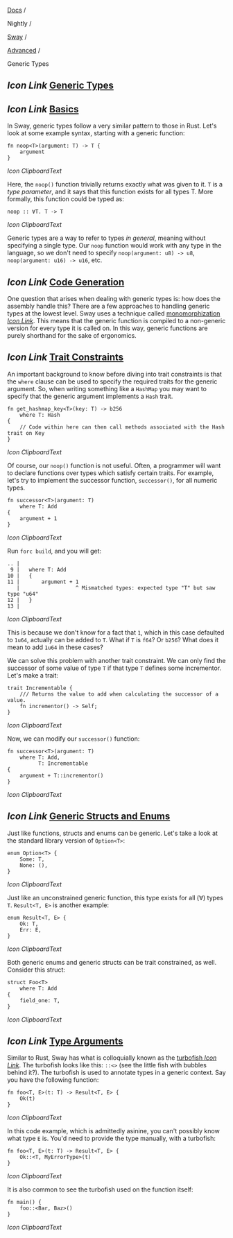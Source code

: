 [Docs](https://docs.fuel.network/) /

Nightly  /

[Sway](https://docs.fuel.network/docs/nightly/sway/) /

[Advanced](https://docs.fuel.network/docs/nightly/sway/advanced/) /

Generic Types

## _Icon Link_ [Generic Types](https://docs.fuel.network/docs/nightly/sway/advanced/generic_types/\#generic-types)

## _Icon Link_ [Basics](https://docs.fuel.network/docs/nightly/sway/advanced/generic_types/\#basics)

In Sway, generic types follow a very similar pattern to those in Rust. Let's look at some example syntax,
starting with a generic function:

```fuel_Box fuel_Box-idXKMmm-css
fn noop<T>(argument: T) -> T {
    argument
}
```

_Icon ClipboardText_

Here, the `noop()` function trivially returns exactly what was given to it. `T` is a _type parameter_, and it says
that this function exists for all types T. More formally, this function could be typed as:

```fuel_Box fuel_Box-idXKMmm-css
noop :: ∀T. T -> T
```

_Icon ClipboardText_

Generic types are a way to refer to types _in general_, meaning without specifying a single type. Our `noop` function
would work with any type in the language, so we don't need to specify `noop(argument: u8) -> u8`, `noop(argument: u16) -> u16`, etc.

## _Icon Link_ [Code Generation](https://docs.fuel.network/docs/nightly/sway/advanced/generic_types/\#code-generation)

One question that arises when dealing with generic types is: how does the assembly handle this? There are a few approaches to handling
generic types at the lowest level. Sway uses a technique called [monomorphization _Icon Link_](https://en.wikipedia.org/wiki/Monomorphization). This
means that the generic function is compiled to a non-generic version for every type it is called on. In this way, generic functions are
purely shorthand for the sake of ergonomics.

## _Icon Link_ [Trait Constraints](https://docs.fuel.network/docs/nightly/sway/advanced/generic_types/\#trait-constraints)

An important background to know before diving into trait constraints is that the `where` clause can be used to specify the required traits for the generic argument. So, when writing something like a `HashMap` you may
want to specify that the generic argument implements a `Hash` trait.

```fuel_Box fuel_Box-idXKMmm-css
fn get_hashmap_key<T>(key: T) -> b256
    where T: Hash
{
    // Code within here can then call methods associated with the Hash trait on Key
}
```

_Icon ClipboardText_

Of course, our `noop()` function is not useful. Often, a programmer will want to declare functions over types which satisfy certain traits.
For example, let's try to implement the successor function, `successor()`, for all numeric types.

```fuel_Box fuel_Box-idXKMmm-css
fn successor<T>(argument: T)
    where T: Add
{
    argument + 1
}
```

_Icon ClipboardText_

Run `forc build`, and you will get:

```fuel_Box fuel_Box-idXKMmm-css
.. |
 9 |   where T: Add
10 |   {
11 |       argument + 1
   |                  ^ Mismatched types: expected type "T" but saw type "u64"
12 |   }
13 |
```

_Icon ClipboardText_

This is because we don't know for a fact that `1`, which in this case defaulted to `1u64`, actually can be added to `T`. What if `T` is `f64`? Or `b256`? What does it mean to add `1u64` in these cases?

We can solve this problem with another trait constraint. We can only find the successor of some value of type `T` if that type `T` defines some incrementor. Let's make a trait:

```fuel_Box fuel_Box-idXKMmm-css
trait Incrementable {
    /// Returns the value to add when calculating the successor of a value.
    fn incrementor() -> Self;
}
```

_Icon ClipboardText_

Now, we can modify our `successor()` function:

```fuel_Box fuel_Box-idXKMmm-css
fn successor<T>(argument: T)
    where T: Add,
          T: Incrementable
{
    argument + T::incrementor()
}
```

_Icon ClipboardText_

## _Icon Link_ [Generic Structs and Enums](https://docs.fuel.network/docs/nightly/sway/advanced/generic_types/\#generic-structs-and-enums)

Just like functions, structs and enums can be generic. Let's take a look at the standard library version of `Option<T>`:

```fuel_Box fuel_Box-idXKMmm-css
enum Option<T> {
    Some: T,
    None: (),
}
```

_Icon ClipboardText_

Just like an unconstrained generic function, this type exists for all (∀) types `T`. `Result<T, E>` is another example:

```fuel_Box fuel_Box-idXKMmm-css
enum Result<T, E> {
    Ok: T,
    Err: E,
}
```

_Icon ClipboardText_

Both generic enums and generic structs can be trait constrained, as well. Consider this struct:

```fuel_Box fuel_Box-idXKMmm-css
struct Foo<T>
    where T: Add
{
    field_one: T,
}
```

_Icon ClipboardText_

## _Icon Link_ [Type Arguments](https://docs.fuel.network/docs/nightly/sway/advanced/generic_types/\#type-arguments)

Similar to Rust, Sway has what is colloquially known as the [turbofish _Icon Link_](https://github.com/rust-lang/rust/blob/e98309298d927307c5184f4869604bd068d26183/src/test/ui/parser/bastion-of-the-turbofish.rs). The turbofish looks like this: `::<>` (see the little fish with bubbles behind it?). The turbofish is used to annotate types in a generic context. Say you have the following function:

```fuel_Box fuel_Box-idXKMmm-css
fn foo<T, E>(t: T) -> Result<T, E> {
    Ok(t)
}
```

_Icon ClipboardText_

In this code example, which is admittedly asinine, you can't possibly know what type `E` is. You'd need to provide the type manually, with a turbofish:

```fuel_Box fuel_Box-idXKMmm-css
fn foo<T, E>(t: T) -> Result<T, E> {
    Ok::<T, MyErrorType>(t)
}
```

_Icon ClipboardText_

It is also common to see the turbofish used on the function itself:

```fuel_Box fuel_Box-idXKMmm-css
fn main() {
    foo::<Bar, Baz>()
}
```

_Icon ClipboardText_